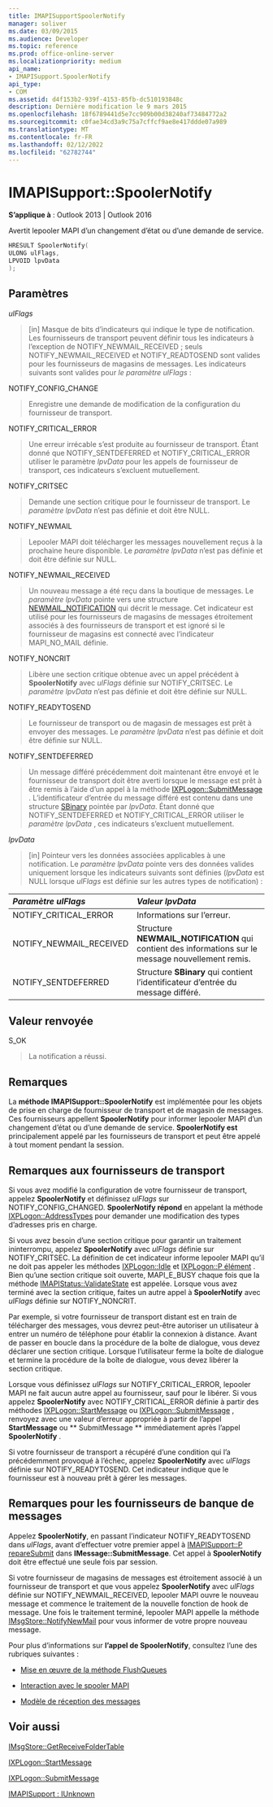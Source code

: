 ```yaml
---
title: IMAPISupportSpoolerNotify
manager: soliver
ms.date: 03/09/2015
ms.audience: Developer
ms.topic: reference
ms.prod: office-online-server
ms.localizationpriority: medium
api_name:
- IMAPISupport.SpoolerNotify
api_type:
- COM
ms.assetid: d4f153b2-939f-4153-85fb-dc510193848c
description: Dernière modification le 9 mars 2015
ms.openlocfilehash: 18f6789441d5e7cc909b00d38240af73484772a2
ms.sourcegitcommit: c0fae34cd3a9c75a7cffcf9ae8e417ddde07a989
ms.translationtype: MT
ms.contentlocale: fr-FR
ms.lasthandoff: 02/12/2022
ms.locfileid: "62782744"
---
```

# <a name="imapisupportspoolernotify"></a>IMAPISupport::SpoolerNotify

  
  
**S’applique à** : Outlook 2013 | Outlook 2016 
  
Avertit lepooler MAPI d’un changement d’état ou d’une demande de service. 
  
```cpp
HRESULT SpoolerNotify(
ULONG ulFlags,
LPVOID lpvData
);
```

## <a name="parameters"></a>Paramètres

 _ulFlags_
  
> [in] Masque de bits d’indicateurs qui indique le type de notification. Les fournisseurs de transport peuvent définir tous les indicateurs à l’exception de NOTIFY_NEWMAIL_RECEIVED ; seuls NOTIFY_NEWMAIL_RECEIVED et NOTIFY_READTOSEND sont valides pour les fournisseurs de magasins de messages. Les indicateurs suivants sont valides pour  _le paramètre ulFlags_ : 
    
NOTIFY_CONFIG_CHANGE 
  
> Enregistre une demande de modification de la configuration du fournisseur de transport. 
    
NOTIFY_CRITICAL_ERROR 
  
> Une erreur irrécable s’est produite au fournisseur de transport. Étant donné que NOTIFY_SENTDEFERRED et NOTIFY_CRITICAL_ERROR utiliser le paramètre  _lpvData_ pour les appels de fournisseur de transport, ces indicateurs s’excluent mutuellement. 
    
NOTIFY_CRITSEC 
  
> Demande une section critique pour le fournisseur de transport. Le  _paramètre lpvData_ n’est pas définie et doit être NULL. 
    
NOTIFY_NEWMAIL 
  
> Lepooler MAPI doit télécharger les messages nouvellement reçus à la prochaine heure disponible. Le  _paramètre lpvData_ n’est pas définie et doit être définie sur NULL. 
    
NOTIFY_NEWMAIL_RECEIVED 
  
> Un nouveau message a été reçu dans la boutique de messages. Le  _paramètre lpvData_ pointe vers une structure [NEWMAIL_NOTIFICATION](newmail_notification.md) qui décrit le message. Cet indicateur est utilisé pour les fournisseurs de magasins de messages étroitement associés à des fournisseurs de transport et est ignoré si le fournisseur de magasins est connecté avec l’indicateur MAPI_NO_MAIL définie. 
    
NOTIFY_NONCRIT 
  
> Libère une section critique obtenue avec un appel précédent à **SpoolerNotify** avec  _ulFlags_ définie sur NOTIFY_CRITSEC. Le  _paramètre lpvData_ n’est pas définie et doit être définie sur NULL. 
    
NOTIFY_READYTOSEND 
  
> Le fournisseur de transport ou de magasin de messages est prêt à envoyer des messages. Le  _paramètre lpvData_ n’est pas définie et doit être définie sur NULL. 
    
NOTIFY_SENTDEFERRED 
  
> Un message différé précédemment doit maintenant être envoyé et le fournisseur de transport doit être averti lorsque le message est prêt à être remis à l’aide d’un appel à la méthode [IXPLogon::SubmitMessage](ixplogon-submitmessage.md) . L’identificateur d’entrée du message différé est contenu dans une structure [SBinary](sbinary.md) pointée par  _lpvData_. Étant donné que NOTIFY_SENTDEFERRED et NOTIFY_CRITICAL_ERROR utiliser le  _paramètre lpvData_ , ces indicateurs s’excluent mutuellement. 
    
 _lpvData_
  
> [in] Pointeur vers les données associées applicables à une notification. Le  _paramètre lpvData_ pointe vers des données valides uniquement lorsque les indicateurs suivants sont définies (_lpvData_ est NULL lorsque  _ulFlags_ est définie sur les autres types de notification) : 
    
|**_Paramètre ulFlags_**|**_Valeur lpvData_**|
|:-----|:-----|
|NOTIFY_CRITICAL_ERROR  <br/> |Informations sur l’erreur. |
|NOTIFY_NEWMAIL_RECEIVED  <br/> |Structure **NEWMAIL_NOTIFICATION** qui contient des informations sur le message nouvellement remis. |
|NOTIFY_SENTDEFERRED  <br/> |Structure **SBinary** qui contient l’identificateur d’entrée du message différé. |
   
## <a name="return-value"></a>Valeur renvoyée

S_OK 
  
> La notification a réussi.
    
## <a name="remarks"></a>Remarques

La **méthode IMAPISupport::SpoolerNotify** est implémentée pour les objets de prise en charge de fournisseur de transport et de magasin de messages. Ces fournisseurs appellent **SpoolerNotify** pour informer lepooler MAPI d’un changement d’état ou d’une demande de service. **SpoolerNotify est** principalement appelé par les fournisseurs de transport et peut être appelé à tout moment pendant la session. 
  
## <a name="notes-to-transport-providers"></a>Remarques aux fournisseurs de transport

Si vous avez modifié la configuration de votre fournisseur de transport, appelez **SpoolerNotify** et définissez  _ulFlags_ sur NOTIFY_CONFIG_CHANGED. **SpoolerNotify répond** en appelant la méthode [IXPLogon::AddressTypes](ixplogon-addresstypes.md) pour demander une modification des types d’adresses pris en charge. 
  
Si vous avez besoin d’une section critique pour garantir un traitement ininterrompu, appelez **SpoolerNotify** avec  _ulFlags_ définie sur NOTIFY_CRITSEC. La définition de cet indicateur informe lepooler MAPI qu’il ne doit pas appeler les méthodes [IXPLogon::Idle](ixplogon-idle.md) et [IXPLogon::P élément](ixplogon-poll.md) . Bien qu’une section critique soit ouverte, MAPI_E_BUSY chaque fois que la méthode [IMAPIStatus::ValidateState](imapistatus-validatestate.md) est appelée. Lorsque vous avez terminé avec la section critique, faites un autre appel à **SpoolerNotify** avec  _ulFlags_ définie sur NOTIFY_NONCRIT. 
  
Par exemple, si votre fournisseur de transport distant est en train de télécharger des messages, vous devrez peut-être autoriser un utilisateur à entrer un numéro de téléphone pour établir la connexion à distance. Avant de passer en boucle dans la procédure de la boîte de dialogue, vous devez déclarer une section critique. Lorsque l’utilisateur ferme la boîte de dialogue et termine la procédure de la boîte de dialogue, vous devez libérer la section critique.
  
Lorsque vous définissez  _ulFlags_ sur NOTIFY_CRITICAL_ERROR, lepooler MAPI ne fait aucun autre appel au fournisseur, sauf pour le libérer. Si vous appelez **SpoolerNotify** avec NOTIFY_CRITICAL_ERROR définie à partir des méthodes [IXPLogon::StartMessage](ixplogon-startmessage.md) ou [IXPLogon::SubmitMessage](ixplogon-submitmessage.md) , renvoyez avec une valeur d’erreur appropriée à partir de l’appel **StartMessage** ou ** SubmitMessage ** immédiatement après l’appel **SpoolerNotify** . 
  
Si votre fournisseur de transport a récupéré d’une condition qui l’a précédemment provoqué à l’échec, appelez **SpoolerNotify** avec  _ulFlags_ définie sur NOTIFY_READYTOSEND. Cet indicateur indique que le fournisseur est à nouveau prêt à gérer les messages. 
  
## <a name="notes-to-message-store-providers"></a>Remarques pour les fournisseurs de banque de messages

Appelez **SpoolerNotify**, en passant l’indicateur NOTIFY_READYTOSEND dans  _ulFlags_, avant d’effectuer votre premier appel à [IMAPISupport::P repareSubmit](imapisupport-preparesubmit.md) dans **IMessage::SubmitMessage**. Cet appel à **SpoolerNotify** doit être effectué une seule fois par session. 
  
Si votre fournisseur de magasins de messages est étroitement associé à un fournisseur de transport et que vous appelez **SpoolerNotify** avec  _ulFlags_ définie sur NOTIFY_NEWMAIL_RECEIVED, lepooler MAPI ouvre le nouveau message et commence le traitement de la nouvelle fonction de hook de message. Une fois le traitement terminé, lepooler MAPI appelle la méthode [IMsgStore::NotifyNewMail](imsgstore-notifynewmail.md) pour vous informer de votre propre nouveau message. 
  
Pour plus d’informations sur **l’appel de SpoolerNotify**, consultez l’une des rubriques suivantes :
  
- [Mise en œuvre de la méthode FlushQueues](implementing-the-flushqueues-method.md)
    
- [Interaction avec le spooler MAPI](interacting-with-the-mapi-spooler.md)
    
- [Modèle de réception des messages](message-reception-model.md)
    
## <a name="see-also"></a>Voir aussi



[IMsgStore::GetReceiveFolderTable](imsgstore-notifynewmail.md)
  
[IXPLogon::StartMessage](ixplogon-startmessage.md)
  
[IXPLogon::SubmitMessage](ixplogon-submitmessage.md)
  
[IMAPISupport : IUnknown](imapisupportiunknown.md)

